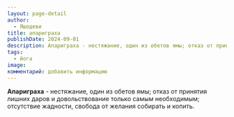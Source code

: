 ```yaml
---
layout: page-detail
author:
  - Яшодеви
title: апариграха
publishDate: 2024-09-01
description: Апариграха - нестяжание, один из обетов ямы; отказ от принятия лишних даров и довольствование только самым необходимым; отсутствие жадности, свобода от желания собирать и копить.
tags:
  - йога
image: 
комментарий: добавить информацию
---
```

**Апариграха** - нестяжание, один из обетов ямы; отказ от принятия лишних даров и довольствование только самым необходимым; отсутствие жадности, свобода от желания собирать и копить.

